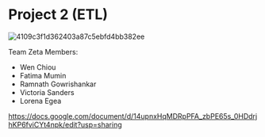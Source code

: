 # Project 2 (ETL)
![4109c3f1d362403a87c5ebfd4bb382ee](https://user-images.githubusercontent.com/121820268/232249830-c191b07f-c1df-4afd-b349-3d290536ee1a.gif)

Team Zeta Members:
- Wen Chiou
- Fatima Mumin
- Ramnath Gowrishankar
- Victoria Sanders
- Lorena Egea

https://docs.google.com/document/d/14upnxHqMDRpPFA_zbPE65s_0HDdrjhKP6fviCYt4npk/edit?usp=sharing
